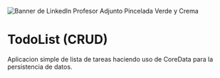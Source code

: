 ![Banner de LinkedIn Profesor Adjunto Pincelada Verde y Crema](https://user-images.githubusercontent.com/28809990/215296282-1fa53609-9f8c-4c3a-a119-644aa5973892.png)

# TodoList (CRUD)

Aplicacion simple de lista de tareas haciendo uso de CoreData 
para la persistencia de datos. 

